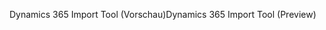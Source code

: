 <span data-ttu-id="d0efd-101">Dynamics 365 Import Tool (Vorschau)</span><span class="sxs-lookup"><span data-stu-id="d0efd-101">Dynamics 365 Import Tool (Preview)</span></span>
